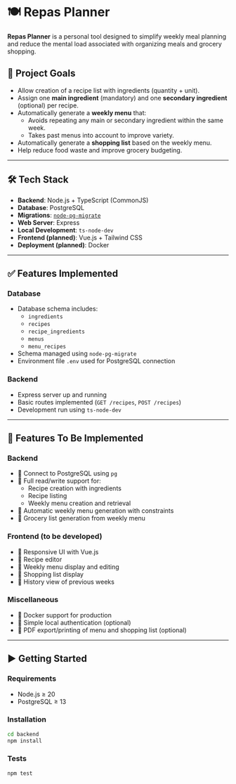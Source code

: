 # 🍽️ Repas Planner

**Repas Planner** is a personal tool designed to simplify weekly meal planning and reduce the mental load associated with organizing meals and grocery shopping.

## 🎯 Project Goals

- Allow creation of a recipe list with ingredients (quantity + unit).
- Assign one **main ingredient** (mandatory) and one **secondary ingredient** (optional) per recipe.
- Automatically generate a **weekly menu** that:
  - Avoids repeating any main or secondary ingredient within the same week.
  - Takes past menus into account to improve variety.
- Automatically generate a **shopping list** based on the weekly menu.
- Help reduce food waste and improve grocery budgeting.

---

## 🛠️ Tech Stack

- **Backend**: Node.js + TypeScript (CommonJS)
- **Database**: PostgreSQL
- **Migrations**: [`node-pg-migrate`](https://github.com/salsita/node-pg-migrate)
- **Web Server**: Express
- **Local Development**: `ts-node-dev`
- **Frontend (planned)**: Vue.js + Tailwind CSS
- **Deployment (planned)**: Docker

---

## ✅ Features Implemented

### Database
- Database schema includes:
  - `ingredients`
  - `recipes`
  - `recipe_ingredients`
  - `menus`
  - `menu_recipes`
- Schema managed using `node-pg-migrate`
- Environment file `.env` used for PostgreSQL connection

### Backend
- Express server up and running
- Basic routes implemented (`GET /recipes`, `POST /recipes`)
- Development run using `ts-node-dev`

---

## 🧩 Features To Be Implemented

### Backend
- 🔲 Connect to PostgreSQL using `pg`
- 🔲 Full read/write support for:
  - Recipe creation with ingredients
  - Recipe listing
  - Weekly menu creation and retrieval
- 🔲 Automatic weekly menu generation with constraints
- 🔲 Grocery list generation from weekly menu

### Frontend (to be developed)
- 🔲 Responsive UI with Vue.js
- 🔲 Recipe editor
- 🔲 Weekly menu display and editing
- 🔲 Shopping list display
- 🔲 History view of previous weeks

### Miscellaneous
- 🔲 Docker support for production
- 🔲 Simple local authentication (optional)
- 🔲 PDF export/printing of menu and shopping list (optional)

---

## ▶️ Getting Started

### Requirements

- Node.js ≥ 20
- PostgreSQL ≥ 13

### Installation

```bash
cd backend
npm install
```

### Tests

```bash
npm test
```
